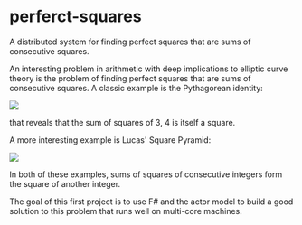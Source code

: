 # perferct-squares
A distributed system for finding perfect squares that are sums of consecutive squares.


An interesting problem in arithmetic with deep implications to elliptic curve theory is the problem of finding perfect squares that are sums of consecutive squares. A classic example is the Pythagorean identity:

<img src="https://render.githubusercontent.com/render/math?math=3^2{%20%2B%20}4^2{%20=%20}5^2">

that reveals that the sum of squares of 3, 4 is itself a square. 

A more interesting example is Lucas' Square Pyramid:

<img src="https://render.githubusercontent.com/render/math?math=1^2{%20%2B%20}2^2{%20%2B%20}...{%20%2B%20}24^2{%20=%20}70^2">

In both of these examples, sums of squares of consecutive integers form the square of another integer.

The goal of this first project is to use F# and the actor model to build a good solution to this problem that runs well on multi-core machines.
